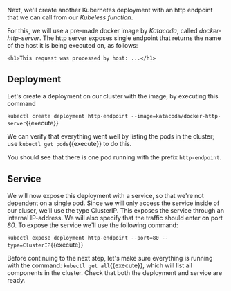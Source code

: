 Next, we'll create another Kubernetes deployment with an http endpoint that we can call from our _Kubeless function_.

For this, we will use a pre-made docker image by _Katacoda_, called _docker-http-server_. The http server exposes single endpoint that returns the name of the host it is being executed on, as follows:

`<h1>This request was processed by host: ...</h1>`

## Deployment

Let's create a deployment on our cluster with the image, by executing this command

`kubectl create deployment http-endpoint --image=katacoda/docker-http-server`{{execute}}

We can verify that everything went well by listing the pods in the cluster; use `kubectl get pods`{{execute}} to do this.


You should see that there is one pod running with the prefix `http-endpoint`.

## Service

We will now expose this deployment with a service, so that we're not dependent on a single pod. Since we will only access the service inside of our cluser, we'll use the type ClusterIP. This exposes the service through an internal IP-address. We will also specify that the traffic should enter on port *80*. To expose the service we'll use the following command:

`kubectl expose deployment http-endpoint --port=80 --type=ClusterIP`{{execute}}


Before continuing to the next step, let's make sure everything is running with the command:
`kubectl get all`{{execute}}, which will list all components in the cluster. Check that both the deployment and service are ready.




